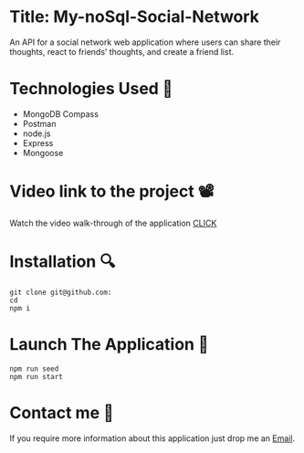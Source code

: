 # Title: My-noSql-Social-Network

An API for a social network web application where users can share their thoughts, react to friends’ thoughts, and create a friend list.

# Technologies Used 📕

- MongoDB Compass
- Postman
- node.js
- Express
- Mongoose

# Video link to the project 📽

Watch the video walk-through of the application [CLICK]()

# Installation 🔍

```
git clone git@github.com:
cd
npm i
```

# Launch The Application 🚀

```
npm run seed
npm run start
```

# Contact me 🤚

If you require more information about this application just drop me an [Email]().

